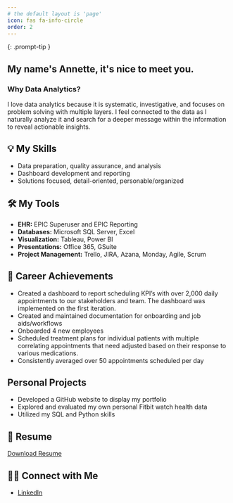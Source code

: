 ```yaml
---
# the default layout is 'page'
icon: fas fa-info-circle
order: 2
---
```


<!-- > Add Markdown syntax content to file `_tabs/about.md`{: .filepath } and it will show up on this page. -->
{: .prompt-tip }

<!-- ## Hi there 👋 -->
## My name's Annette, it's nice to meet you.

### Why Data Analytics? 
I love data analytics because it is systematic, investigative, and focuses on problem solving with multiple layers. I feel connected to the data as I naturally analyze it and search for a deeper message within the information to reveal actionable insights. 

## 💡 My Skills
- Data preparation, quality assurance, and analysis
- Dashboard development and reporting
- Solutions focused, detail-oriented, personable/organized

## 🛠️ My Tools
- **EHR:** EPIC Superuser and EPIC Reporting
- **Databases:** Microsoft SQL Server, Excel
- **Visualization:** Tableau, Power BI
- **Presentations:** Office 365, GSuite
- **Project Management:** Trello, JIRA, Azana, Monday, Agile, Scrum

## 📃 Career Achievements 
- Created a dashboard to report scheduling KPI’s with over 2,000 daily appointments to our stakeholders and team. The dashboard was implemented on the first iteration. 
- Created and maintained documentation for onboarding and job aids/workflows
- Onboarded 4 new employees 
- Scheduled treatment plans for individual patients with multiple correlating appointments that need adjusted based on their response to various medications. 
- Consistently averaged over 50 appointments scheduled per day  

## Personal Projects
- Developed a GitHub website to display my portfolio 
- Explored and evaluated my own personal Fitbit watch health data 
- Utilized my SQL and Python skills 


## 🌟 Resume 
<a href="/assets/documents/Lofing-Judith-Annette-Resume-08-2025.pdf" target="blank"> Download Resume </a>

<object data="/assets/documents/Lofing-Judith-Annette-Resume-08-2025.pdf" width="600" height="600" type='application/pdf'></object>



## 👋🏼 Connect with Me 
- [LinkedIn](https://www.linkedin.com/in/annette-lofing-12a579138/ "LinkedIn")
<!-- [Medium](https://medium.com/@thenetta101 "Medium") 
--> 

